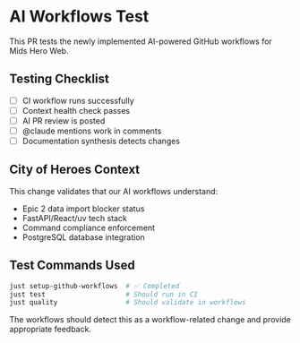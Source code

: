 # AI Workflows Test

This PR tests the newly implemented AI-powered GitHub workflows for Mids Hero Web.

## Testing Checklist

- [ ] CI workflow runs successfully
- [ ] Context health check passes
- [ ] AI PR review is posted
- [ ] @claude mentions work in comments
- [ ] Documentation synthesis detects changes

## City of Heroes Context

This change validates that our AI workflows understand:
- Epic 2 data import blocker status
- FastAPI/React/uv tech stack
- Command compliance enforcement
- PostgreSQL database integration

## Test Commands Used

```bash
just setup-github-workflows  # ✅ Completed
just test                    # Should run in CI
just quality                 # Should validate in workflows
```

The workflows should detect this as a workflow-related change and provide appropriate feedback.

